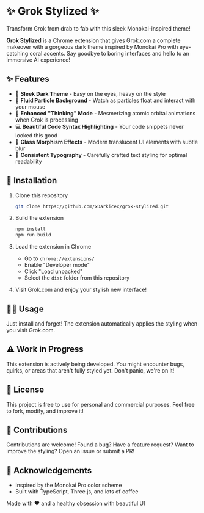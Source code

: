 # ✨ Grok Stylized ✨

Transform Grok from drab to fab with this sleek Monokai-inspired theme!

**Grok Stylized** is a Chrome extension that gives Grok.com a complete makeover with a gorgeous dark theme inspired by Monokai Pro with eye-catching coral accents. Say goodbye to boring interfaces and hello to an immersive AI experience!

## ✨ Features

* 🌙 **Sleek Dark Theme** - Easy on the eyes, heavy on the style
* 🌟 **Fluid Particle Background** - Watch as particles float and interact with your mouse
* 🧠 **Enhanced "Thinking" Mode** - Mesmerizing atomic orbital animations when Grok is processing
* 💻 **Beautiful Code Syntax Highlighting** - Your code snippets never looked this good
* 🔮 **Glass Morphism Effects** - Modern translucent UI elements with subtle blur
* 🎨 **Consistent Typography** - Carefully crafted text styling for optimal readability

## 🚀 Installation

1. Clone this repository
   ```bash
   git clone https://github.com/xDarkicex/grok-stylized.git
   ```

2. Build the extension
   ```bash
   npm install
   npm run build
   ```

3. Load the extension in Chrome
   * Go to `chrome://extensions/`
   * Enable "Developer mode"
   * Click "Load unpacked"
   * Select the `dist` folder from this repository

4. Visit Grok.com and enjoy your stylish new interface!

## 🧙‍♂️ Usage

Just install and forget! The extension automatically applies the styling when you visit Grok.com.

## ⚠️ Work in Progress

This extension is actively being developed. You might encounter bugs, quirks, or areas that aren't fully styled yet. Don't panic, we're on it!

## 📝 License

This project is free to use for personal and commercial purposes. Feel free to fork, modify, and improve it!

## 🤝 Contributions

Contributions are welcome! Found a bug? Have a feature request? Want to improve the styling? Open an issue or submit a PR!

## 🙏 Acknowledgements

* Inspired by the Monokai Pro color scheme
* Built with TypeScript, Three.js, and lots of coffee

Made with ❤️ and a healthy obsession with beautiful UI

